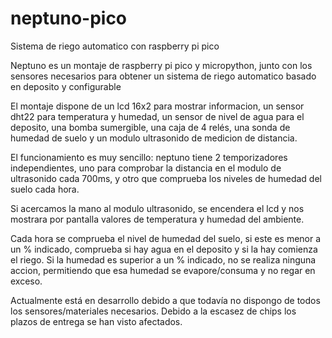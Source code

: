 # neptuno-pico
Sistema de riego automatico con raspberry pi pico

Neptuno es un montaje de raspberry pi pico y micropython, junto con los sensores necesarios para obtener
un sistema de riego automatico basado en deposito y configurable

El montaje dispone de un lcd 16x2 para mostrar informacion, un sensor dht22 para temperatura y humedad,
un sensor de nivel de agua para el deposito, una bomba sumergible, una caja de 4 relés, una sonda
de humedad de suelo y un modulo ultrasonido de medicion de distancia.

El funcionamiento es muy sencillo: neptuno tiene 2 temporizadores independientes, uno para comprobar la distancia
en el modulo de ultrasonido cada 700ms, y otro que comprueba los niveles de humedad del suelo cada hora.

Si acercamos la mano al modulo ultrasonido, se encendera el lcd y nos mostrara por pantalla valores de temperatura
y humedad del ambiente.

Cada hora se comprueba el nivel de humedad del suelo, si este es menor a un % indicado, comprueba si hay agua en el 
deposito y si la hay comienza el riego.
Si la humedad es superior a un % indicado, no se realiza ninguna accion, permitiendo que esa humedad se evapore/consuma 
y no regar en exceso.


Actualmente está en desarrollo debido a que todavía no dispongo de todos los sensores/materiales necesarios. Debido a 
la escasez de chips los plazos de entrega se han visto afectados.
